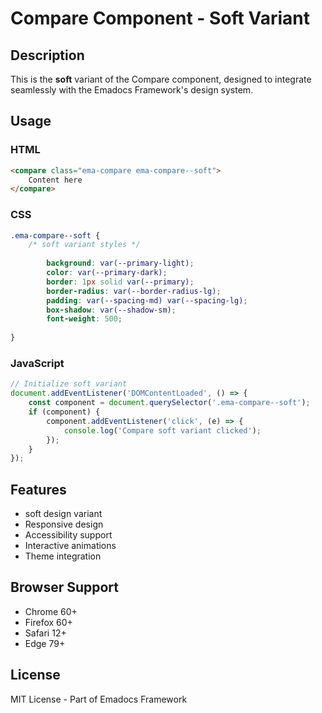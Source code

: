 # Compare Component - Soft Variant

## Description
This is the **soft** variant of the Compare component, designed to integrate seamlessly with the Emadocs Framework's design system.

## Usage

### HTML
```html
<compare class="ema-compare ema-compare--soft">
    Content here
</compare>
```

### CSS
```css
.ema-compare--soft {
    /* soft variant styles */
    
        background: var(--primary-light);
        color: var(--primary-dark);
        border: 1px solid var(--primary);
        border-radius: var(--border-radius-lg);
        padding: var(--spacing-md) var(--spacing-lg);
        box-shadow: var(--shadow-sm);
        font-weight: 500;
    
}
```

### JavaScript
```javascript
// Initialize soft variant
document.addEventListener('DOMContentLoaded', () => {
    const component = document.querySelector('.ema-compare--soft');
    if (component) {
        component.addEventListener('click', (e) => {
            console.log('Compare soft variant clicked');
        });
    }
});
```

## Features
- soft design variant
- Responsive design
- Accessibility support
- Interactive animations
- Theme integration

## Browser Support
- Chrome 60+
- Firefox 60+
- Safari 12+
- Edge 79+

## License
MIT License - Part of Emadocs Framework
